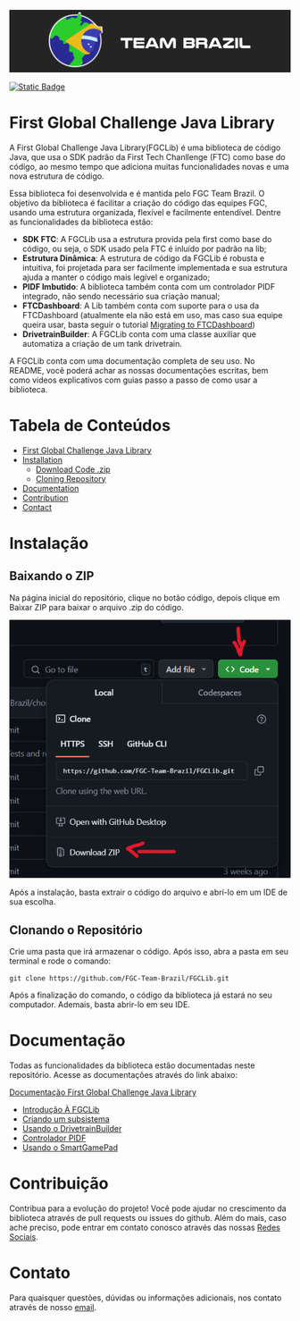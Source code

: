 ![FGC Team Brazil](./../media/logoTeamBrazil.png)

[![Static Badge](https://img.shields.io/badge/en-readme-blue)](./../../README.md)

# First Global Challenge Java Library
A First Global Challenge Java Library(FGCLib) é uma biblioteca de código Java,
que usa o SDK padrão da First Tech Chanllenge (FTC) como base do código, ao mesmo tempo que adiciona muitas
funcionalidades novas e uma nova estrutura de código.

Essa biblioteca foi desenvolvida e é mantida pelo FGC Team Brazil. O objetivo da biblioteca é facilitar
a criação do código das equipes FGC, usando uma estrutura organizada, flexível e facilmente entendível.
Dentre as funcionalidades da biblioteca estão:
- **SDK FTC**: A FGCLib usa a estrutura provida pela first como base do código, ou seja, o SDK usado
  pela FTC é inluído por padrão na lib;
- **Estrutura Dinâmica**: A estrutura de código da FGCLib é robusta e intuitiva, foi projetada para
  ser facilmente implementada e sua estrutura ajuda a manter o código mais legível e organizado;
- **PIDF Imbutido**: A biblioteca também conta com um controlador PIDF integrado,
  não sendo necessário sua criação manual;
- **FTCDashboard**: A Lib também conta com suporte para o usa da FTCDashboard (atualmente ela não
  está em uso, mas caso sua equipe queira usar, basta seguir o tutorial
[Migrating to FTCDashboard](Migrando%20para%20a%20FTCDashboard.md))
- **DrivetrainBuilder**: A FGCLib conta com uma classe auxiliar que automatiza a criação de
  um tank drivetrain.

A FGCLib conta com uma documentação completa de seu uso. No README, você poderá achar as nossas
documentações escritas, bem como vídeos explicativos com guias passo a passo de como usar a biblioteca.

# Tabela de Conteúdos
- [First Global Challenge Java Library](#first-global-challenge-java-library)
- [Installation](#instalação)
    - [Download Code .zip](#baixando-o-zip)
    - [Cloning Repository](#clonando-o-repositório)
- [Documentation](#documentação)
- [Contribution](#contribuição)
- [Contact](#contato)

# Instalação
## Baixando o ZIP
Na página inicial do repositório, clique no botão código, depois clique em Baixar ZIP para baixar o arquivo
.zip do código.

![Github Code Button](./../media/githubCodeButton.png)

Após a instalação, basta extrair o código do arquivo e abrí-lo em um IDE de sua escolha.

## Clonando o Repositório
Crie uma pasta que irá armazenar o código. Após isso, abra a pasta em seu terminal e rode o comando:

    git clone https://github.com/FGC-Team-Brazil/FGCLib.git

Após a finalização do comando, o código da biblioteca já estará no seu computador. Ademais, basta abrir-lo
em seu IDE.


# Documentação
Todas as funcionalidades da biblioteca estão documentadas neste repositório. Acesse as documentações através
do link abaixo:

[Documentação First Global Challenge Java Library](doc/pt-br/1%20-%20Introdução%20à%20FGCLib.md)
- [Introdução À FGCLib](doc/pt-br/1%20-%20Introdução%20à%20FGCLib.md)
- [Criando um subsistema](doc/pt-br/2%20-%20Criando%20um%20Subsistema.md)
- [Usando o DrivetrainBuilder](doc/pt-br/3%20-%Usando%20o%20DrivetrainBuilder.md)
- [Controlador PIDF](doc/pt-br/5%20-%20Usando%20o%20Controlador%20PIDF.md)
- [Usando o SmartGamePad](doc/pt-br/4%20-%20Classe%20utilitária%20SmartGamePad.md)

# Contribuição
Contribua para a evolução do projeto!
Você pode ajudar no crescimento da biblioteca através de pull requests ou issues do github. Além do mais,
caso ache preciso, pode entrar em contato conosco através das nossas [Redes Sociais](#contact).

# Contato
Para quaisquer questões, dúvidas ou informações adicionais, nos contato através de nosso [email](mailto:fgc.team.br@gmail.com).
